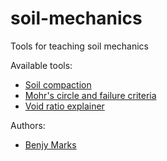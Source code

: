 # soil-mechanics
Tools for teaching soil mechanics

Available tools:
 - [Soil compaction](https://scigem.github.io/soil-mechanics/compaction.html)
 - [Mohr's circle and failure criteria](https://scigem.github.io/soil-mechanics/mohrs-circle.html)
 - [Void ratio explainer](https://scigem.github.io/soil-mechanics/ruler.html)

Authors:
 - [Benjy Marks](https://www.benjymarks.com)